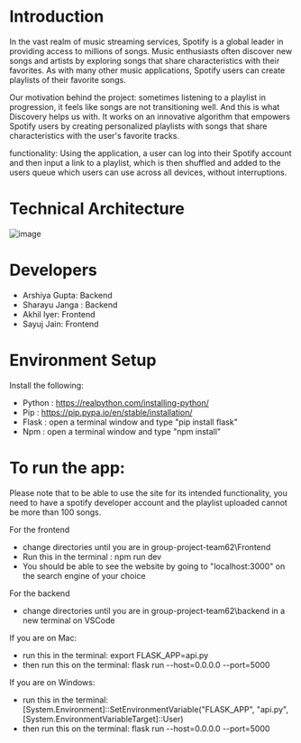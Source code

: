 # Introduction
In the vast realm of music streaming services, Spotify is a global leader in providing access to millions of songs. Music enthusiasts often discover new songs and artists by exploring songs that share characteristics with their favorites. As with many other music applications, Spotify users can create playlists of their favorite songs. 

Our motivation behind the project: sometimes listening to a playlist in progression, it feels like songs are not transitioning well. And this is what Discovery helps us with. It works on an innovative algorithm that empowers Spotify users by creating personalized playlists with songs that share characteristics with the user's favorite tracks.

functionality: Using the application, a user can log into their Spotify account and then input a link to a playlist, which is then shuffled and added to the users queue which users can use across all devices, without interruptions. 


# Technical Architecture
![image](https://github.com/CS222-UIUC-FA23/group-project-team62/assets/116621881/f96ff6c8-2d24-476b-8e1c-c4aa25bacd21)

# Developers
  - Arshiya Gupta: Backend
  - Sharayu Janga : Backend
  - Akhil Iyer: Frontend
  - Sayuj Jain: Frontend
  
# Environment Setup

  Install the following:
  - Python : https://realpython.com/installing-python/
  - Pip : https://pip.pypa.io/en/stable/installation/
  - Flask : open a terminal window and type "pip install flask"
  - Npm : open a terminal window and type "npm install"
    
# To run the app:
  Please note that to be able to use the site for its intended functionality, you need to have a spotify developer account and the playlist uploaded cannot be more than 100 songs.
  
  For the frontend
  - change directories until you are in group-project-team62\Frontend
  - Run this in the terminal : npm run dev
  - You should be able to see the website by going to "localhost:3000" on the search engine of your choice 

  For the backend
  - change directories until you are in group-project-team62\backend in a new terminal on VSCode
    
  If you are on Mac:
  - run this in the terminal: export FLASK_APP=api.py
  - then run this on the terminal: flask run --host=0.0.0.0 --port=5000
    
  If you are on Windows:
  - run this in the terminal: [System.Environment]::SetEnvironmentVariable("FLASK_APP", "api.py", [System.EnvironmentVariableTarget]::User)
  - then run this on the terminal: flask run --host=0.0.0.0 --port=5000
